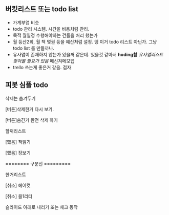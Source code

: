 ## 버킷리스트 또는 todo list
- 가계부앱 비슷
- todo 관리 시스템. 시간을 비용처럼 관리. 
- 목적 월일정 수행해야하는 건들을 처리 했는가
- 월 등산2회, 월 책 몇권 등을 예산처럼 설정. 앵 이거 todo 리스트 아닌가. 그냥 todo list 를 만들까나. 
- 유사앱이 존재하지 않는가 있을꺼 같은데. 있을것 같아서 **hoding함**  *유사앱리스트 찾아볼 필요가 있음*  메신져메모앱
- trello 쓰는게 좋은거 같음. 접자

## 피봇 심플 todo
삭제는 숨겨두기

[버튼]삭제한거 다시 보기.

[버튼]숨긴거 완전 삭제 하기

할꺼리스트

[했음] 책읽기

[했음] 장보기

========  구분선  =========

한거리스트

[취소] 헤어컷

[취소] 믈1리터


슬라이드 아래로 내리기 또는 체크 동작